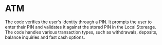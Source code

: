 # ATM
The code verifies the user's identity through a PIN. It prompts the user to enter their PIN and validates it against the stored PIN in the Local Storeage. The code handles various transaction types, such as withdrawals, deposits, balance inquiries and fast cash options. 

